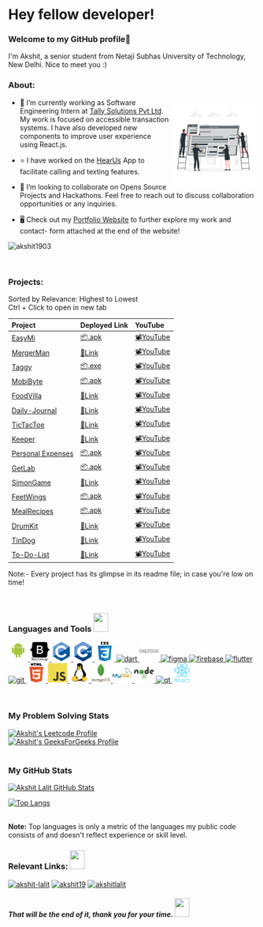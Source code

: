 <!-- <div align="center">

  <span>‎‎‎‎‎‎‎‎‎‎‎‎‎‎‎‎‎‎‎‎‎</span>
  [![Typing SVG](https://readme-typing-svg.demolab.com?font=Helvetica&duration=1000&pause=700&center=true&width=435&lines=‎‎‎‎‎‎‎‎‎‎‎‎‎‎‎‎‎‎‎‎‎Hey%2C+Welcome+to+my+GitHub+Account;My+name+is+Akshit+Lalit;I'm+a+Flutter+developer!;I'm+a+Fullstack+developer!)]()

</div> -->

<p>
<!-- <img src="https://raw.githubusercontent.com/MartinHeinz/MartinHeinz/master/wave.gif" width="30px" height="38"> -->
<h1>Hey fellow developer!</h1>
<h3>Welcome to my GitHub profile🤝</h3>
<p>I'm Akshit, a senior student from Netaji Subhas University of Technology, New Delhi. Nice to meet you :)</p>
<!-- <img src="https://raw.githubusercontent.com/MartinHeinz/MartinHeinz/master/wave.gif" width="30px" height="38">
</p> -->

<h3>About:</h3>

<img width="35%" align="right" alt="Github" src="./open-source.svg" />

- 🔭 I’m currently working as Software Engineering Intern at [Tally Solutions Pvt Ltd](https://tallysolutions.com/). My work is focused on accessible transaction systems. I have also developed new components to improve user experience using React.js.
- ⭐ I have worked on the [HearUs](https://hearus.me/) App to facilitate calling and texting features.
- 👯 I’m looking to collaborate on Opens Source Projects and Hackathons. Feel free to reach out to discuss collaboration opportunities or any inquiries.

- 🖥️ Check out my [Portfolio Website](https://akshit1903.github.io/Portfolio/) to further explore my work and contact- form attached at the end of the website!

<a align="left"> <img src="https://komarev.com/ghpvc/?username=akshit1903&label=Profile%20views&color=0e75b6&style=flat" alt="akshit1903" /> </a>

<br/>

<h3>Projects:</h3>
<p>Sorted by Relevance: Highest to Lowest<br/>Ctrl + Click to open in new tab</p>

| Project                                                             | Deployed Link                                                                     | YouTube                                              |
| :------------------------------------------------------------------ | :-------------------------------------------------------------------------------- | :--------------------------------------------------- |
| [EasyMi](https://github.com/Akshit1903/EasyMi)                      | [📦.apk](https://github.com/Akshit1903/EasyMi/raw/main/app-release.apk)           | [📽️YouTube](https://youtu.be/8rK-K-Eq_qg)            |
| [MergerMan](https://github.com/Akshit1903/MergerMan)                | [🔗Link](https://merger-man.vercel.app/)                                          | [📽️YouTube](https://youtu.be/A-LjRjullyg)            |
| [Taggy](https://github.com/Akshit1903/Taggy)                        | [📦.exe](https://github.com/Akshit1903/TaggyDeployment)                           | [📽️YouTube](https://youtu.be/maRVWniys08)            |
| [MobiByte](https://github.com/Akshit1903/MobiByte)                  | [📦.apk](https://github.com/Akshit1903/MobiByte/raw/main/app-release.apk)         | [📽️YouTube](https://youtu.be/Vq0BWUgAImA)            |
| [FoodVilla](https://github.com/Akshit1903/FoodVilla)                | [🔗Link](https://food-villa-seven.vercel.app/)                                    | [📽️YouTube](https://youtu.be/u2ARjpuiyTU)            |
| [Daily-Journal](https://github.com/Akshit1903/Daily-Journal)        | [🔗Link](https://daily-journal-kohl.vercel.app/)                                  | [📽️YouTube](https://youtu.be/LCoxbKZOM54)            |
| [TicTacToe](https://github.com/Akshit1903/TicTacToe)                | [🔗Link](https://akshit1903.github.io/TicTacToe/)                                 | [📽️YouTube](https://youtu.be/5LpbJYqvHrg)            |
| [Keeper](https://github.com/Akshit1903/keeper)                      | [🔗Link](https://akshit1903.github.io/keeper/)                                    | [📽️YouTube](https://youtu.be/Iw2_gHcnWcg)            |
| [Personal Expenses](https://github.com/Akshit1903/PersonalExpenses) | [📦.apk](https://github.com/Akshit1903/PersonalExpenses/raw/main/app-release.apk) | [📽️YouTube](https://youtu.be/bgweoBbArtI)            |
| [GetLab](https://github.com/Akshit1903/getlab)                      | [📦.apk](https://github.com/Akshit1903/GetLab/raw/main/app-release.apk)           | [📽️YouTube](https://youtu.be/xtN13ksUKRw)            |
| [SimonGame](https://github.com/Akshit1903/SimonGame)                | [🔗Link](https://akshit1903.github.io/SimonGame/)                                 | [📽️YouTube](https://youtu.be/ZKW_x25S6Vc)            |
| [FeetWings](https://github.com/Akshit1903/FeetWings)                | [📦.apk](https://github.com/Akshit1903/FeetWings/raw/main/app-release.apk)        | [📽️YouTube](https://youtu.be/UAVApP5zuhQ)            |
| [MealRecipes](https://github.com/Akshit1903/MealRecipes)            | [📦.apk](https://github.com/Akshit1903/MealRecipes/raw/main/app-release.apk)      | [📽️YouTube](https://youtube.com/watch?v=1qBMQXQzjIc) |
| [DrumKit](https://github.com/Akshit1903/DrumKit)                    | [🔗Link](https://akshit1903.github.io/DrumKit/)                                   | [📽️YouTube](https://youtu.be/yZFko8VosJ4)            |
| [TinDog](https://github.com/Akshit1903/TinDog)                      | [🔗Link](https://akshit1903.github.io/TinDog/)                                    | [📽️YouTube](https://youtu.be/U69kHro2kKU)            |
| [To-Do-List](https://github.com/Akshit1903/To-Do-List)              | [🔗Link](https://to-do-list-phi-flax-65.vercel.app/)                              | [📽️YouTube](https://youtu.be/BjInmzi_RTQ)            |

Note:- Every project has its glimpse in its readme file; in case you're low on time!

<br/>

<h3>Languages and Tools <img src = "https://media2.giphy.com/media/QssGEmpkyEOhBCb7e1/giphy.gif?cid=ecf05e47a0n3gi1bfqntqmob8g9aid1oyj2wr3ds3mg700bl&rid=giphy.gif" width = 30px height="38"></h3>
<p align="left"> <a href="https://developer.android.com" target="_blank" rel="noreferrer"> <img src="https://raw.githubusercontent.com/devicons/devicon/master/icons/android/android-original-wordmark.svg" alt="android" width="40" height="40"/> </a> <a href="https://getbootstrap.com" target="_blank" rel="noreferrer"> <img src="https://raw.githubusercontent.com/devicons/devicon/master/icons/bootstrap/bootstrap-plain-wordmark.svg" alt="bootstrap" width="40" height="40"/> </a> <a href="https://www.cprogramming.com/" target="_blank" rel="noreferrer"> <img src="https://raw.githubusercontent.com/devicons/devicon/master/icons/c/c-original.svg" alt="c" width="40" height="40"/> </a> <a href="https://www.w3schools.com/cpp/" target="_blank" rel="noreferrer"> <img src="https://raw.githubusercontent.com/devicons/devicon/master/icons/cplusplus/cplusplus-original.svg" alt="cplusplus" width="40" height="40"/> </a> <a href="https://www.w3schools.com/css/" target="_blank" rel="noreferrer"> <img src="https://raw.githubusercontent.com/devicons/devicon/master/icons/css3/css3-original-wordmark.svg" alt="css3" width="40" height="40"/> </a> <a href="https://dart.dev" target="_blank" rel="noreferrer"> <img src="https://www.vectorlogo.zone/logos/dartlang/dartlang-icon.svg" alt="dart" width="40" height="40"/> </a> <a href="https://expressjs.com" target="_blank" rel="noreferrer"> <img src="https://raw.githubusercontent.com/devicons/devicon/master/icons/express/express-original-wordmark.svg" alt="express" width="40" height="40"/> </a> <a href="https://www.figma.com/" target="_blank" rel="noreferrer"> <img src="https://www.vectorlogo.zone/logos/figma/figma-icon.svg" alt="figma" width="40" height="40"/> </a> <a href="https://firebase.google.com/" target="_blank" rel="noreferrer"> <img src="https://www.vectorlogo.zone/logos/firebase/firebase-icon.svg" alt="firebase" width="40" height="40"/> </a> <a href="https://flutter.dev" target="_blank" rel="noreferrer"> <img src="https://www.vectorlogo.zone/logos/flutterio/flutterio-icon.svg" alt="flutter" width="40" height="40"/> </a> <a href="https://git-scm.com/" target="_blank" rel="noreferrer"> <img src="https://www.vectorlogo.zone/logos/git-scm/git-scm-icon.svg" alt="git" width="40" height="40"/> </a> <a href="https://www.w3.org/html/" target="_blank" rel="noreferrer"> <img src="https://raw.githubusercontent.com/devicons/devicon/master/icons/html5/html5-original-wordmark.svg" alt="html5" width="40" height="40"/> </a> <a href="https://developer.mozilla.org/en-US/docs/Web/JavaScript" target="_blank" rel="noreferrer"> <img src="https://raw.githubusercontent.com/devicons/devicon/master/icons/javascript/javascript-original.svg" alt="javascript" width="40" height="40"/> </a> <a href="https://www.linux.org/" target="_blank" rel="noreferrer"> <img src="https://raw.githubusercontent.com/devicons/devicon/master/icons/linux/linux-original.svg" alt="linux" width="40" height="40"/> </a> <a href="https://www.mongodb.com/" target="_blank" rel="noreferrer"> <img src="https://raw.githubusercontent.com/devicons/devicon/master/icons/mongodb/mongodb-original-wordmark.svg" alt="mongodb" width="40" height="40"/> </a> <a href="https://www.mysql.com/" target="_blank" rel="noreferrer"> <img src="https://raw.githubusercontent.com/devicons/devicon/master/icons/mysql/mysql-original-wordmark.svg" alt="mysql" width="40" height="40"/> </a>  <a href="https://nodejs.org" target="_blank" rel="noreferrer"> <img src="https://raw.githubusercontent.com/devicons/devicon/master/icons/nodejs/nodejs-original-wordmark.svg" alt="nodejs" width="40" height="40"/> </a> <a href="https://www.qt.io/" target="_blank" rel="noreferrer"> <img src="https://upload.wikimedia.org/wikipedia/commons/0/0b/Qt_logo_2016.svg" alt="qt" width="40" height="40"/> </a> <a href="https://reactjs.org/" target="_blank" rel="noreferrer"> <img src="https://raw.githubusercontent.com/devicons/devicon/master/icons/react/react-original-wordmark.svg" alt="react" width="40" height="40"/> </a>  </p>

<!-- <a href="https://www.typescriptlang.org/" target="_blank" rel="noreferrer"> <img src="https://raw.githubusercontent.com/devicons/devicon/master/icons/typescript/typescript-original.svg" alt="typescript" width="40" height="40"/> </a> -->
<!-- <a href="https://nextjs.org/" target="_blank" rel="noreferrer"> <img src="https://cdn.worldvectorlogo.com/logos/nextjs-2.svg" alt="nextjs" width="40" height="40"/> </a> -->

<br/>

<h3>My Problem Solving Stats</h3>
<a href="https://leetcode.com/akshit19/"><img src="https://leetcard.jacoblin.cool/akshit19?ext=contest" alt="Akshit's Leetcode Profile"></a>
<br/>
<a href="https://auth.geeksforgeeks.org/user/akshitlalit/practice/"><img src="https://geeks-for-geeks-stats-api-napiyo.vercel.app/?userName=akshitlalit" alt="Akshit's GeeksForGeeks Profile"></a>
<br/>

<br/>

<h3>My GitHub Stats</h3>
<a href="https://github.com/Akshit1903"><img src="https://github-readme-stats.vercel.app/api?username=Akshit1903&show_icons=true&theme=dark&hide_rank=true" alt="Akshit Lalit GitHub Stats"></a>

[![Top Langs](https://github-readme-stats.vercel.app/api/top-langs/?username=Akshit1903&layout=pie&theme=dark&hide_rank=true)](https://github.com/Akshit1903/)

<!-- &nbsp &nbsp &nbsp -->

<!-- <a href="https://github-readme-stats.vercel.app/api/top-langs/?username=Akshit1903&layout=compact"><img src="https://github-readme-stats.vercel.app/api/top-langs/?username=Akshit1903&layout=compact&theme=dark" alt="Akshit Lalit Top Languages"></a> -->

 <br/>
  <b>Note:</b> Top languages is only a metric of the languages my public code consists of and doesn't reflect experience or skill level.

<!-- [![Akshit's GitHub stats](https://github-readme-stats.vercel.app/api?username=Akshit1903&show_icons=true)](https://github.com/Akshit1903)

[![Top Langs](https://github-readme-stats.vercel.app/api/top-langs/?username=Akshit1903&layout=compact)](https://github.com/anuraghazra/github-readme-stats) -->

<h3> Relevant Links: <img src = "https://media2.giphy.com/media/QssGEmpkyEOhBCb7e1/giphy.gif?cid=ecf05e47a0n3gi1bfqntqmob8g9aid1oyj2wr3ds3mg700bl&rid=giphy.gif" width = 30px height="38"></h3>

<p align="left">
<a href="https://linkedin.com/in/akshit-lalit" target="blank"><img align="center" src="https://raw.githubusercontent.com/rahuldkjain/github-profile-readme-generator/master/src/images/icons/Social/linked-in-alt.svg" alt="akshit-lalit" height="30" width="40" /></a>
<a href="https://www.leetcode.com/akshit19" target="blank"><img align="center" src="https://raw.githubusercontent.com/rahuldkjain/github-profile-readme-generator/master/src/images/icons/Social/leet-code.svg" alt="akshit19" height="30" width="40" /></a>
<a href="https://auth.geeksforgeeks.org/user/akshitlalit" target="blank"><img align="center" src="https://raw.githubusercontent.com/rahuldkjain/github-profile-readme-generator/master/src/images/icons/Social/geeks-for-geeks.svg" alt="akshitlalit" height="30" width="40" /></a>
</p>

<h5>That will be the end of it, thank you for your time.  <img src="https://media.giphy.com/media/ObNTw8Uzwy6KQ/giphy.gif" width="30px" height="38"></h5>
